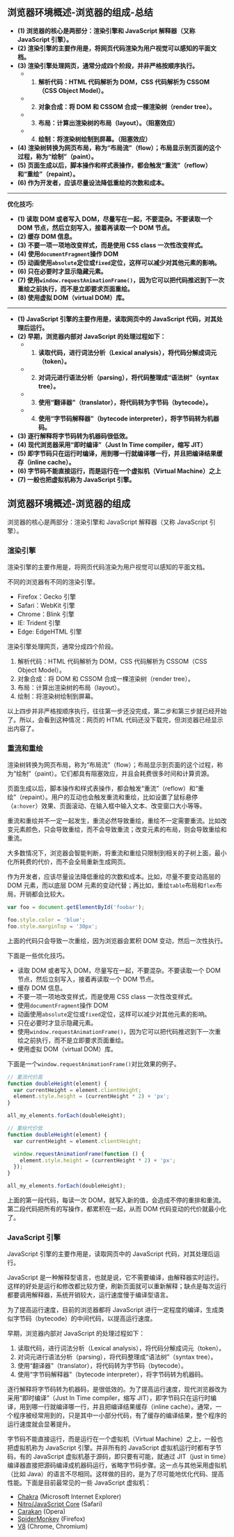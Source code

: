 ## 浏览器环境概述-浏览器的组成-总结

- **(1) 浏览器的核心是两部分：渲染引擎和 JavaScript 解释器（又称 JavaScript 引擎）。**
- **(2) 渲染引擎的主要作用是，将网页代码渲染为用户视觉可以感知的平面文档。**
- **(3) 渲染引擎处理网页，通常分成四个阶段，并非严格按顺序执行。**
  - 1. **解析代码：HTML 代码解析为 DOM，CSS 代码解析为 CSSOM（CSS Object Model）。**
  - 2. **对象合成：将 DOM 和 CSSOM 合成一棵渲染树（render tree）。**
  - 3. **布局：计算出渲染树的布局（layout）。（阻塞效应）**
  - 4. **绘制：将渲染树绘制到屏幕。（阻塞效应）**
- **(4) 渲染树转换为网页布局，称为“布局流”（flow）；布局显示到页面的这个过程，称为“绘制”（paint）。**
- **(5) 页面生成以后，脚本操作和样式表操作，都会触发“重流”（reflow）和“重绘”（repaint）。**
- **(6) 作为开发者，应该尽量设法降低重绘的次数和成本。**

---

**优化技巧:**

- **(1) 读取 DOM 或者写入 DOM，尽量写在一起，不要混杂。不要读取一个 DOM 节点，然后立刻写入，接着再读取一个 DOM 节点。**
- **(2) 缓存 DOM 信息。**
- **(3) 不要一项一项地改变样式，而是使用 CSS class 一次性改变样式。**
- **(4) 使用`documentFragment`操作 DOM**
- **(5) 动画使用`absolute`定位或`fixed`定位，这样可以减少对其他元素的影响。**
- **(6) 只在必要时才显示隐藏元素。**
- **(7) 使用`window.requestAnimationFrame()`，因为它可以把代码推迟到下一次重绘之前执行，而不是立即要求页面重绘。**
- **(8) 使用虚拟 DOM（virtual DOM）库。**

---

- **(1) JavaScript 引擎的主要作用是，读取网页中的 JavaScript 代码，对其处理后运行。**
- **(2) 早期，浏览器内部对 JavaScript 的处理过程如下：**
  - 1. **读取代码，进行词法分析（Lexical analysis），将代码分解成词元（token）。**
  - 2. **对词元进行语法分析（parsing），将代码整理成“语法树”（syntax tree）。**
  - 3. **使用“翻译器”（translator），将代码转为字节码（bytecode）。**
  - 4. **使用“字节码解释器”（bytecode interpreter），将字节码转为机器码。**
- **(3) 逐行解释将字节码转为机器码很低效。**
- **(4) 现代浏览器采用“即时编译”（Just In Time compiler，缩写 JIT）**
- **(5) 即字节码只在运行时编译，用到哪一行就编译哪一行，并且把编译结果缓存（inline cache）。**
- **(6) 字节码不能直接运行，而是运行在一个虚拟机（Virtual Machine）之上**
- **(7) 一般也把虚拟机称为 JavaScript 引擎。**

## 浏览器环境概述-浏览器的组成

浏览器的核心是两部分：渲染引擎和 JavaScript 解释器（又称 JavaScript 引擎）。

### 渲染引擎

渲染引擎的主要作用是，将网页代码渲染为用户视觉可以感知的平面文档。

不同的浏览器有不同的渲染引擎。

- Firefox：Gecko 引擎
- Safari：WebKit 引擎
- Chrome：Blink 引擎
- IE: Trident 引擎
- Edge: EdgeHTML 引擎

渲染引擎处理网页，通常分成四个阶段。

1. 解析代码：HTML 代码解析为 DOM，CSS 代码解析为 CSSOM（CSS Object Model）。
2. 对象合成：将 DOM 和 CSSOM 合成一棵渲染树（render tree）。
3. 布局：计算出渲染树的布局（layout）。
4. 绘制：将渲染树绘制到屏幕。

以上四步并非严格按顺序执行，往往第一步还没完成，第二步和第三步就已经开始了。所以，会看到这种情况：网页的 HTML 代码还没下载完，但浏览器已经显示出内容了。

### 重流和重绘

渲染树转换为网页布局，称为“布局流”（flow）；布局显示到页面的这个过程，称为“绘制”（paint）。它们都具有阻塞效应，并且会耗费很多时间和计算资源。

页面生成以后，脚本操作和样式表操作，都会触发“重流”（reflow）和“重绘”（repaint）。用户的互动也会触发重流和重绘，比如设置了鼠标悬停（`a:hover`）效果、页面滚动、在输入框中输入文本、改变窗口大小等等。

重流和重绘并不一定一起发生，重流必然导致重绘，重绘不一定需要重流。比如改变元素颜色，只会导致重绘，而不会导致重流；改变元素的布局，则会导致重绘和重流。

大多数情况下，浏览器会智能判断，将重流和重绘只限制到相关的子树上面，最小化所耗费的代价，而不会全局重新生成网页。

作为开发者，应该尽量设法降低重绘的次数和成本。比如，尽量不要变动高层的 DOM 元素，而以底层 DOM 元素的变动代替；再比如，重绘`table`布局和`flex`布局，开销都会比较大。

```javascript
var foo = document.getElementById('foobar');

foo.style.color = 'blue';
foo.style.marginTop = '30px';
```

上面的代码只会导致一次重绘，因为浏览器会累积 DOM 变动，然后一次性执行。

下面是一些优化技巧。

- 读取 DOM 或者写入 DOM，尽量写在一起，不要混杂。不要读取一个 DOM 节点，然后立刻写入，接着再读取一个 DOM 节点。
- 缓存 DOM 信息。
- 不要一项一项地改变样式，而是使用 CSS class 一次性改变样式。
- 使用`documentFragment`操作 DOM
- 动画使用`absolute`定位或`fixed`定位，这样可以减少对其他元素的影响。
- 只在必要时才显示隐藏元素。
- 使用`window.requestAnimationFrame()`，因为它可以把代码推迟到下一次重绘之前执行，而不是立即要求页面重绘。
- 使用虚拟 DOM（virtual DOM）库。

下面是一个`window.requestAnimationFrame()`对比效果的例子。

```javascript
// 重流代价高
function doubleHeight(element) {
  var currentHeight = element.clientHeight;
  element.style.height = (currentHeight * 2) + 'px';
}

all_my_elements.forEach(doubleHeight);

// 重绘代价低
function doubleHeight(element) {
  var currentHeight = element.clientHeight;

  window.requestAnimationFrame(function () {
    element.style.height = (currentHeight * 2) + 'px';
  });
}

all_my_elements.forEach(doubleHeight);
```

上面的第一段代码，每读一次 DOM，就写入新的值，会造成不停的重排和重流。第二段代码把所有的写操作，都累积在一起，从而 DOM 代码变动的代价就最小化了。

### JavaScript 引擎

JavaScript 引擎的主要作用是，读取网页中的 JavaScript 代码，对其处理后运行。

JavaScript 是一种解释型语言，也就是说，它不需要编译，由解释器实时运行。这样的好处是运行和修改都比较方便，刷新页面就可以重新解释；缺点是每次运行都要调用解释器，系统开销较大，运行速度慢于编译型语言。

为了提高运行速度，目前的浏览器都将 JavaScript 进行一定程度的编译，生成类似字节码（bytecode）的中间代码，以提高运行速度。

早期，浏览器内部对 JavaScript 的处理过程如下：

1. 读取代码，进行词法分析（Lexical analysis），将代码分解成词元（token）。
2. 对词元进行语法分析（parsing），将代码整理成“语法树”（syntax tree）。
3. 使用“翻译器”（translator），将代码转为字节码（bytecode）。
4. 使用“字节码解释器”（bytecode interpreter），将字节码转为机器码。

逐行解释将字节码转为机器码，是很低效的。为了提高运行速度，现代浏览器改为采用“即时编译”（Just In Time compiler，缩写 JIT），即字节码只在运行时编译，用到哪一行就编译哪一行，并且把编译结果缓存（inline cache）。通常，一个程序被经常用到的，只是其中一小部分代码，有了缓存的编译结果，整个程序的运行速度就会显著提升。

字节码不能直接运行，而是运行在一个虚拟机（Virtual Machine）之上，一般也把虚拟机称为 JavaScript 引擎。并非所有的 JavaScript 虚拟机运行时都有字节码，有的 JavaScript 虚拟机基于源码，即只要有可能，就通过 JIT（just in time）编译器直接把源码编译成机器码运行，省略字节码步骤。这一点与其他采用虚拟机（比如 Java）的语言不尽相同。这样做的目的，是为了尽可能地优化代码、提高性能。下面是目前最常见的一些 JavaScript 虚拟机：

- [Chakra](https://en.wikipedia.org/wiki/Chakra_(JScript_engine)) (Microsoft Internet Explorer)
- [Nitro/JavaScript Core](http://en.wikipedia.org/wiki/WebKit#JavaScriptCore) (Safari)
- [Carakan](http://dev.opera.com/articles/view/labs-carakan/) (Opera)
- [SpiderMonkey](https://developer.mozilla.org/en-US/docs/SpiderMonkey) (Firefox)
- [V8](https://en.wikipedia.org/wiki/Chrome_V8) (Chrome, Chromium)
